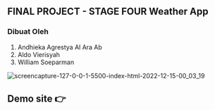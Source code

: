 ## FINAL PROJECT - STAGE FOUR Weather App

### Dibuat Oleh

1. Andhieka Agrestya Al Ara Ab
2. Aldo Vierisyah
3. William Soeparman

![screencapture-127-0-0-1-5500-index-html-2022-12-15-00_03_19](https://user-images.githubusercontent.com/100175934/207662355-bfb25941-c309-4c65-9ef5-c73a6e5c0e0a.png)

## Demo site 👉 
